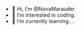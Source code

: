 - 👋 Hi, I’m @NovaMarauder
- 👀 I’m interested in coding.
- 🌱 I’m currently learning....

<!---
NovaMarauder/NovaMarauder is a ✨ special ✨ repository because its `README.md` (this file) appears on your GitHub profile.
You can click the Preview link to take a look at your changes.
--->
